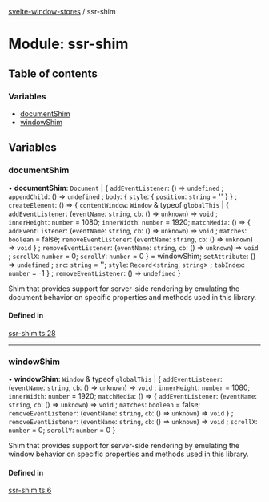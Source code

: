 [svelte-window-stores](../README.md) / ssr-shim

# Module: ssr-shim

## Table of contents

### Variables

- [documentShim](ssr_shim.md#documentshim)
- [windowShim](ssr_shim.md#windowshim)

## Variables

### documentShim

• **documentShim**: `Document` \| { `addEventListener`: () => `undefined` ; `appendChild`: () => `undefined` ; `body`: { `style`: { `position`: `string` = '' }  } ; `createElement`: () => { `contentWindow`: `Window` & typeof `globalThis` \| { `addEventListener`: (`eventName`: `string`, `cb`: () => `unknown`) => `void` ; `innerHeight`: `number` = 1080; `innerWidth`: `number` = 1920; `matchMedia`: () => { `addEventListener`: (`eventName`: `string`, `cb`: () => `unknown`) => `void` ; `matches`: `boolean` = false; `removeEventListener`: (`eventName`: `string`, `cb`: () => `unknown`) => `void`  } ; `removeEventListener`: (`eventName`: `string`, `cb`: () => `unknown`) => `void` ; `scrollX`: `number` = 0; `scrollY`: `number` = 0 } = windowShim; `setAttribute`: () => `undefined` ; `src`: `string` = ''; `style`: `Record`<`string`, `string`\> ; `tabIndex`: `number` = -1 } ; `removeEventListener`: () => `undefined`  }

Shim that provides support for server-side rendering
by emulating the document behavior on specific
properties and methods used in this library.

#### Defined in

[ssr-shim.ts:28](https://github.com/cdellacqua/svelte-window-stores/blob/main/src/lib/ssr-shim.ts#L28)

___

### windowShim

• **windowShim**: `Window` & typeof `globalThis` \| { `addEventListener`: (`eventName`: `string`, `cb`: () => `unknown`) => `void` ; `innerHeight`: `number` = 1080; `innerWidth`: `number` = 1920; `matchMedia`: () => { `addEventListener`: (`eventName`: `string`, `cb`: () => `unknown`) => `void` ; `matches`: `boolean` = false; `removeEventListener`: (`eventName`: `string`, `cb`: () => `unknown`) => `void`  } ; `removeEventListener`: (`eventName`: `string`, `cb`: () => `unknown`) => `void` ; `scrollX`: `number` = 0; `scrollY`: `number` = 0 }

Shim that provides support for server-side rendering
by emulating the window behavior on specific
properties and methods used in this library.

#### Defined in

[ssr-shim.ts:6](https://github.com/cdellacqua/svelte-window-stores/blob/main/src/lib/ssr-shim.ts#L6)
